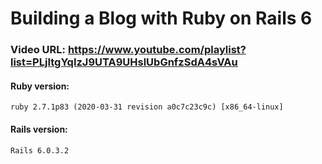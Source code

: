# Building a Blog with Ruby on Rails 6

### Video URL: https://www.youtube.com/playlist?list=PLjItgYqIzJ9UTA9UHslUbGnfzSdA4sVAu

#### Ruby version: 
    ruby 2.7.1p83 (2020-03-31 revision a0c7c23c9c) [x86_64-linux]
#### Rails version: 
    Rails 6.0.3.2
